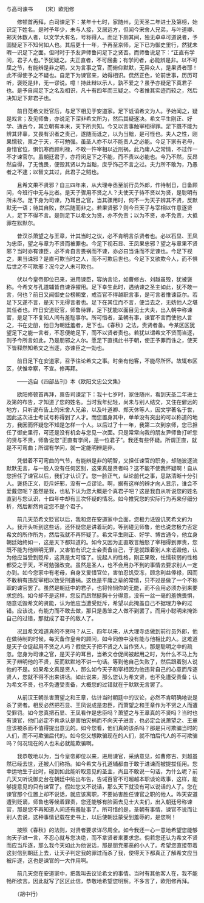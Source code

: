 与高司谏书
　　〔宋〕欧阳修

　　修顿首再拜，白司谏足下：某年十七时，家随州，见天圣二年进士及第榜，始识足下姓名。是时予年少，未与人接，又居远方，但闻今宋舍人兄弟，与叶道卿、郑天休数人者，以文学大有名，号称得人。而足下厕其间，独无卓卓可道说者，予固疑足下不知何如人也。其后更十一年，予再至京师，足下已为御史里行，然犹未暇一识足下之面。但时时于予友尹师鲁问足下之贤否。而师鲁说足下：“正直有学问，君子人也。”予犹疑之。夫正直者，不可屈曲；有学问者，必能辨是非。以不可屈之节，有能辨是非之明，又为言事之官，而俯仰默默，无异众人，是果贤者耶！此不得使予之不疑也。自足下为谏官来，始得相识。侃然正色，论前世事，历历可听，褒贬是非，无一谬说。噫！持此辩以示人，孰不爱之？虽予亦疑足下真君子也。是予自闻足下之名及相识，凡十有四年而三疑之。今者推其实迹而较之，然后决知足下非君子也。

　　前日范希文贬官后，与足下相见于安道家。足下诋诮希文为人。予始闻之，疑是戏言；及见师鲁，亦说足下深非希文所为，然后其疑遂决。希文平生刚正、好学、通古今，其立朝有本末，天下所共知。今又以言事触宰相得罪。足下既不能为辨其非辜，又畏有识者之责己，遂随而诋之，以为当黜，是可怪也。夫人之性，刚果懦软，禀之于天，不可勉强。虽圣人亦不以不能责人之必能。今足下家有老母，身惜官位，惧饥寒而顾利禄，不敢一忤宰相以近刑祸，此乃庸人之常情，不过作一不才谏官尔。虽朝廷君子，亦将闵足下之不能，而不责以必能也。今乃不然，反昂然自得，了无愧畏，便毁其贤以为当黜，庶乎饰己不言之过。夫力所不敢为，乃愚者之不逮；以智文其过，此君子之贼也。

　　且希文果不贤邪？自三四年来，从大理寺丞至前行员外郎，作待制日，日备顾问，今班行中无与比者。是天子骤用不贤之人？夫使天子待不贤以为贤，是聪明有所未尽。足下身为司谏，乃耳目之官，当其骤用时，何不一为天子辨其不贤，反默默无一语；待其自败，然后随而非之。若果贤邪？则今日天子与宰相以忤意逐贤人，足下不得不言。是则足下以希文为贤，亦不免责；以为不贤，亦不免责，大抵罪在默默尔。

　　昔汉杀萧望之与王章，计其当时之议，必不肯明言杀贤者也。必以石显、王凤为忠臣，望之与章为不贤而被罪也。今足下视石显、王凤果忠邪？望之与章果不贤邪？当时亦有谏臣，必不肯自言畏祸而不谏，亦必曰当诛而不足谏也。今足下视之，果当诛邪？是直可欺当时之人，而不可欺后世也。今足下又欲欺今人，而不惧后世之不可欺邪？况今之人未可欺也。

　　伏以今皇帝即位已来，进用谏臣，容纳言论，如曹修古、刘越虽殁，犹被褒称。今希文与孔道辅皆自谏诤擢用。足下幸生此时，遇纳谏之圣主如此，犹不敢一言，何也？前日又闻御史台榜朝堂，戒百官不得越职言事，是可言者惟谏臣尔。若足下又遂不言，是天下无得言者也。足下在其位而不言，便当去之，无妨他人之堪其任者也。昨日安道贬官，师鲁待罪，足下犹能以面目见士大夫，出入朝中称谏官，是足下不复知人间有羞耻事尔。所可惜者，圣朝有事，谏官不言而使他人言之，书在史册，他日为朝廷羞者，足下也。《春秋》之法，责贤者备。今某区区犹望足下之能一言者，不忍便绝足下，而不以贤者责也。若犹以谓希文不贤而当逐，则予今所言如此，乃是朋邪之人尔。愿足下直携此书于朝，使正予罪而诛之，使天下皆释然知希文之当逐，亦谏臣之一効也。

　　前日足下在安道家，召予往论希文之事。时坐有他客，不能尽所怀。故辄布区区，伏惟幸察，不宣。修再拜。

　　——选自《四部丛刊》本《欧阳文忠公文集》　　

　　欧阳修顿首再拜，禀告司谏足下：我十七岁时，家住随州，看到天圣二年进士及第的布告，才知道了您的姓名。当时我年纪轻，尚未与别人结交，又住在僻远的地方，只听说布告上的宋舍人兄弟，以及叶道卿、郑天休等人，因文学著名于世，因此这次进士考试号称得到了人才。而您置身其中，单单没有突出的可以称道的地方，我因而怀疑您不知是怎样一个人。以后过了十一年，我第二次到京师，您已担任了御史里行，可还是没有机会与您见一次面。只是常常向我的朋友尹师鲁打听您的贤与不贤，师鲁说您“正直有学问，是一位君子”。我还有些怀疑。所谓正直，就是不可弯曲；所谓有学问，就一定能明辨是非。

　　凭借着不可弯曲的气节，有能辨是非的明智，又担任谏官的职务，却随波逐流默默无言，与一般人没有任何区别，这果真是贤者吗？这不能不使我怀疑啊！自从您担任了谏官以后，我们才认识了。您一脸正气，纵论前代之事，思路清晰十分引人。褒扬正义，贬斥奸邪，没有一点谬论。啊，据有这样的辨才向人显示，谁会不爱戴您呢？虽然是我，也私下认为您大概是个真君子吧？这是我自从听说您的姓名直到与您认识，十四年中却有三次怀疑的情况。如今推究您的实际行为再来仔细分析，然后断然肯定您不是个君子。

　　前几天范希文贬官以后，我和您在安道家中会面，您极力诋毁讥笑希文的为人。我开头听到这些话，还怀疑您是讲着玩的。等到碰见师鲁，他也说您极力否定希文的所作所为，然后我就不再怀疑了。希文平生刚正、好学、博古通今，他立身朝廷始终如一，这是天下都知道的。如今又因为正直敢言触怒了宰相得到罪责，您既不能为他辨明无罪，又害怕有识之士会责备自己，于是就跟着别人来诋毁他，认为他应当受到贬斥，这真是太可怪了。说起人的性格，刚正果敢，怯懦软弱的性格都受之于天，不可勉强改变。虽然是圣人，也不会用办不到的事情去要求别人一定办到。如今您家中有老母，自身又爱惜官位，害怕忍饥受冻，顾念利益俸禄，因而不敢稍有违反宰相以致受刑遭祸。这也是平庸之辈的常情，只不过是做了一个不称职的谏官罢了。虽然是朝廷中的君子，也将怜悯你的无能，而不会用必须办到来要求您的。如今却不是这样，您反而昂然挺胸十分得意，没有一丝一毫的羞愧畏惧，随意诋毁希文的贤能，认为他应当遭受贬斥，希望以此掩盖自己不据理力争的过错。应该说，有能力而不敢去做，那只是愚笨之人做不到罢了。而用小聪明来掩饰自己的过错，那就成了君子的敌人了。

　　况且希文难道真的不贤吗？从三、四年以来，从大理寺丞做到前行员外郎，他在做待制的时候，每天备作皇帝的顾问，如今同僚中没有能与他相比的人。这难道是天子仓促起用不贤之人吗？假使天子把不贤之人当作贤人，那是聪明之中的疏忽。您身为司谏之官，是天子的耳目，当希文仓促间被起用之时，为什么不马上为天子辨明他的不贤，反而默默地不讲一句话。等到他自己失败了，然后跟着别人说他的不是。如果希文真是贤人，那么如今天子和宰相因为他违背自己的心意而斥逐贤人，您就不得不出来讲话。如此说来，那么您认为希文贤，也不免遭受责备；认为希文不贤，也不免遭受责备，大概您的过错就在于默默无言罢了。

　　从前汉王朝杀害萧望之和王章，估计当时朝廷中的议论，必然不肯明确地说是杀了贤者。相反必然把石显、王凤说成是忠臣，而萧望之和王章作为不贤之人而遭受罪罚。如今您真把石显、王凤看作是忠臣吗？萧望之与王章真的不贤吗？当时也有谏官，他们必定不肯承认是害怕灾祸而不向天子进言，也必定会说萧望之、王章应该被杀而不值得提出意见的。如今您看，他们真的该杀吗？那是只可欺骗当时的人们，而不可欺骗后代的。如今您又想欺骗现在的人们，就不怕后代人的不可欺骗吗？何况现在的人也未必就能欺骗啊。

　　我恭敬地以为，当今皇帝即位以来，进用谏官，采纳意见，如曹修古、刘越虽然已经去世，还被人们称扬。如今希文与孔道辅都由于敢于进谏而被提拔任用。您幸运地生于此时，碰到如此能听取意见的圣主，尚且不敢说一句话，为什么呢？前几天又听说御史台在朝廷中贴出布告，告诫百官不可超越本职谈论政事，这样，能够提意见的只有谏官了。假如您又不说话，那么天下就没有可以说话的人了。您在谏官那个位置上却不说话，就应该离职，不要妨害胜任谏官之职的他人。昨天安道遭到贬谪，师鲁也等候着罪责，您还能够有脸面去见士大夫们，出入朝廷号称谏官，那是您不再知道人间还有羞耻事了。所可惜的是，圣朝有事情，谏官不说而让别人去说，这种事情记载在史书上，以后使朝廷蒙受到羞辱的，是您啊！

　　按照《春秋》的法则，对贤者要求详尽周全。如今我还一心一意地希望您能够向天子进一言，不忍心就与您决绝，而不拿贤者来要求您。倘若您还认为希文不贤而应当斥逐，那么我今天如此为他说话，那是朋党邪恶的小人了。希望您直接带着这封信到朝廷上去，让天子判定我的罪过而杀了我，使得天下都真正了解希文应当被斥逐，这也是谏官的一大作用啊。

　　前几天您在安道家中，把我叫去议论希文的事情。当时有其他客人在，我不能畅所欲言。因此就写了区区此信，恭敬地希望您明察。不多言了，欧阳修再拜。

　　（胡中行） 


